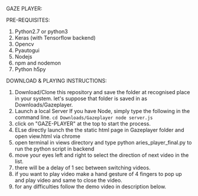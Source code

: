 GAZE PLAYER:

PRE-REQUISITES:

1. Python2.7 or python3
2. Keras (with Tensorflow backend)
3. Opencv
4. Pyautogui
5. Nodejs
6. npm and nodemon
7. Python h5py

DOWNLOAD & PLAYING INSTRUCTIONS:

1. Download/Clone this repository and save the folder at recognised place in your system. 
   let's suppose that folder is saved in as Downloads/Gazeplayer.
2. Launch a local Server If you have Node, simply type the following in the command line.
    `cd Downloads/Gazeplayer
    node server.js`
3. click on "GAZE-PLAYER" at the top to start the process.
4. ELse directly launch the the static html page in Gazeplayer folder and open view.html via chrome
5. open terminal in views directory and type
    python aries_player_final.py
   to run the python script in backend
6. move your eyes left and right to select the direction of next video in the list.
7. there will be a delay of 1 sec between switching videos.
8. if you want to play video make a hand gesture of 4 fingers to pop up and play video and same to close the video.
9. for any difficulties follow the demo video in description below.





